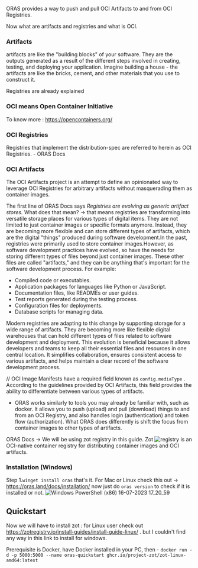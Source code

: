 
ORAS provides a way to push and pull OCI Artifacts to and from OCI Registries.

Now what are artifacts and registries and what is OCI. 

### Artifacts
artifacts are like the "building blocks" of your software. They are the outputs generated as a result of the different steps involved in creating, testing, and deploying your application. Imagine building a house - the artifacts are like the bricks, cement, and other materials that you use to construct it.

Registries are already explained

### OCI means Open Container Initiative
To know more : https://opencontainers.org/

### OCI Registries 
Registries that implement the distribution-spec are referred to herein as OCI Registries. - ORAS Docs

### OCI Artifacts
The OCI Artifacts project is an attempt to define an opinionated way to leverage OCI Registries for arbitrary artifacts without masquerading them as container images.

The first line of ORAS Docs says _Registries are evolving as generic artifact stores._ What does that mean?
-> that means  registries are transforming into versatile storage places for various types of digital items. They are not limited to just container images or specific formats anymore. Instead, they are becoming more flexible and can store different types of artifacts, which are the digital "things" produced during software development.In the past, registries were primarily used to store container images.However, as software development practices have evolved, so have the needs for storing different types of files beyond just container images. These other files are called "artifacts," and they can be anything that's important for the software development process. For example:
- Compiled code or executables.
- Application packages for languages like Python or JavaScript.
- Documentation files, like READMEs or user guides.
- Test reports generated during the testing process.
- Configuration files for deployments.
- Database scripts for managing data.

Modern registries are adapting to this change by supporting storage for a wide range of artifacts. They are becoming more like flexible digital warehouses that can hold different types of files related to software development and deployment.
This evolution is beneficial because it allows developers and teams to keep all their essential files and resources in one central location. It simplifies collaboration, ensures consistent access to various artifacts, and helps maintain a clear record of the software development process.


//  OCI Image Manifests have a required field known as `config.mediaType` . According to the guidelines provided by OCI Artifacts, this field provides the ability to differentiate between various types of artifacts.

- ORAS works similarly to tools you may already be familiar with, such as docker. It allows you to push (upload) and pull (download) things to and from an OCI Registry, and also handles login (authentication) and token flow (authorization). What ORAS does differently is shift the focus from container images to other types of artifacts.



ORAS Docs -> We will be using zot registry in this guide. Zot ![registry](https://zotregistry.io/v1.4.3/) is an OCI-native container registry for distributing container images and OCI artifacts.

### Installation (Windows)

Step 1.`winget install oras` that's it. For Mac or Linux check this out -> https://oras.land/docs/installation/
now just do `oras version` to check if it is installed or not.
![Windows PowerShell (x86) 16-07-2023 17_20_59](https://github.com/1Shubham7/repo-for-notary-and-oras/assets/116020663/da71bb3a-b665-4f5d-908c-481ffc43e9ff)

## Quickstart

Now we will have to install zot : for Linux user check out https://zotregistry.io/install-guides/install-guide-linux/ . but I couldn't find any way in this link to install for windows.

Prerequisite is Docker, have Docker installed in your PC, then -
`docker run -d -p 5000:5000 --name oras-quickstart ghcr.io/project-zot/zot-linux-amd64:latest`


